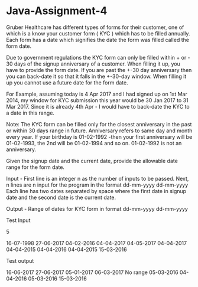 # Java-Assignment-4

Gruber Healthcare has different types of forms for their customer, one of which is a know your customer form ( KYC ) which has to be filled annually. Each form has a date which signifies the date the form was filled called the form date. 

Due to government regulations the KYC form can only be filled within + or - 30 days of the signup anniversary of a customer. When filling it up, you have to provide the form date. If you are past the +-30 day anniversary then you can back-date it so that it falls in the +-30-day window. When filling it up you cannot use a future date for the form date.

For Example, assuming today is 4 Apr 2017 and I had signed up on 1st Mar 2014, my window for KYC submission this year would be 30 Jan 2017 to 31 Mar 2017. Since it is already 4th Apr - I would have to back-date the KYC to a date in this range. 

Note: The KYC form can be filled only for the closest anniversary in the past or within 30 days range in future.
Anniversary refers to same day and month every year. If your birthday is 01-02-1992 -then your first anniversary will be 01-02-1993, the 2nd will be 01-02-1994 and so on. 01-02-1992 is not an anniversary.

 Given the signup date and the current date, provide the allowable date range for the form date. 

 

Input  -  First line is an integer n as the number of inputs to be passed. Next, n lines are n input for the program in the format dd-mm-yyyy dd-mm-yyyy    Each line has two dates separated by space where the first date in signup date and the second date is the current date.  

Output  -  Range of dates for KYC form in format    dd-mm-yyyy dd-mm-yyyy

 

Test Input

5

16-07-1998 27-06-2017
04-02-2016 04-04-2017
04-05-2017 04-04-2017
04-04-2015 04-04-2016
04-04-2015 15-03-2016
 

Test output

16-06-2017 27-06-2017 
05-01-2017 06-03-2017 
No range 
05-03-2016 04-04-2016 
05-03-2016 15-03-2016
